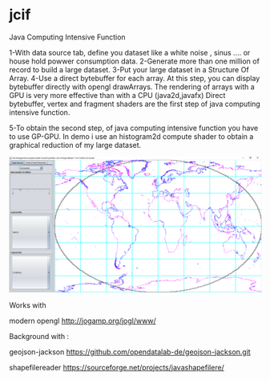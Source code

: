 # jcif
Java Computing Intensive Function



1-With data source tab, define  you  dataset like a white noise , sinus .... or house hold powwer consumption data.
2-Generate more than one million of record to build a large dataset.
3-Put your large dataset in a Structure Of Array.
4-Use a direct bytebuffer for each array.
At this step, you can display bytebuffer directly with opengl drawArrays. 
The rendering of arrays with a GPU is  very more effective than with a CPU (java2d,javafx)
Direct bytebuffer, vertex and fragment shaders are the first step of java computing intensive function.

5-To obtain the second step, of java computing intensive function you have to use GP-GPU. 
In demo i use an histogram2d compute shader to obtain a graphical reduction of my large dataset.



![alt text](https://github.com/eskoy/jcif/blob/master/doc/demo.png "Logo Title Text 1")

Works with 

modern opengl
http://jogamp.org/jogl/www/


Background with :

geojson-jackson
https://github.com/opendatalab-de/geojson-jackson.git

shapefilereader
https://sourceforge.net/projects/javashapefilere/

